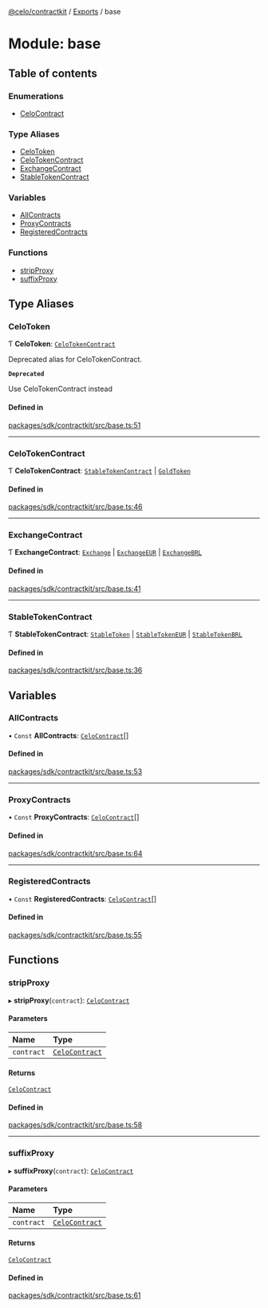 [@celo/contractkit](../README.md) / [Exports](../modules.md) / base

# Module: base

## Table of contents

### Enumerations

- [CeloContract](../enums/base.CeloContract.md)

### Type Aliases

- [CeloToken](base.md#celotoken)
- [CeloTokenContract](base.md#celotokencontract)
- [ExchangeContract](base.md#exchangecontract)
- [StableTokenContract](base.md#stabletokencontract)

### Variables

- [AllContracts](base.md#allcontracts)
- [ProxyContracts](base.md#proxycontracts)
- [RegisteredContracts](base.md#registeredcontracts)

### Functions

- [stripProxy](base.md#stripproxy)
- [suffixProxy](base.md#suffixproxy)

## Type Aliases

### CeloToken

Ƭ **CeloToken**: [`CeloTokenContract`](base.md#celotokencontract)

Deprecated alias for CeloTokenContract.

**`Deprecated`**

Use CeloTokenContract instead

#### Defined in

[packages/sdk/contractkit/src/base.ts:51](https://github.com/celo-org/developer-tooling/blob/master/packages/sdk/contractkit/src/base.ts#L51)

___

### CeloTokenContract

Ƭ **CeloTokenContract**: [`StableTokenContract`](base.md#stabletokencontract) \| [`GoldToken`](../enums/base.CeloContract.md#goldtoken)

#### Defined in

[packages/sdk/contractkit/src/base.ts:46](https://github.com/celo-org/developer-tooling/blob/master/packages/sdk/contractkit/src/base.ts#L46)

___

### ExchangeContract

Ƭ **ExchangeContract**: [`Exchange`](../enums/base.CeloContract.md#exchange) \| [`ExchangeEUR`](../enums/base.CeloContract.md#exchangeeur) \| [`ExchangeBRL`](../enums/base.CeloContract.md#exchangebrl)

#### Defined in

[packages/sdk/contractkit/src/base.ts:41](https://github.com/celo-org/developer-tooling/blob/master/packages/sdk/contractkit/src/base.ts#L41)

___

### StableTokenContract

Ƭ **StableTokenContract**: [`StableToken`](../enums/base.CeloContract.md#stabletoken) \| [`StableTokenEUR`](../enums/base.CeloContract.md#stabletokeneur) \| [`StableTokenBRL`](../enums/base.CeloContract.md#stabletokenbrl)

#### Defined in

[packages/sdk/contractkit/src/base.ts:36](https://github.com/celo-org/developer-tooling/blob/master/packages/sdk/contractkit/src/base.ts#L36)

## Variables

### AllContracts

• `Const` **AllContracts**: [`CeloContract`](../enums/base.CeloContract.md)[]

#### Defined in

[packages/sdk/contractkit/src/base.ts:53](https://github.com/celo-org/developer-tooling/blob/master/packages/sdk/contractkit/src/base.ts#L53)

___

### ProxyContracts

• `Const` **ProxyContracts**: [`CeloContract`](../enums/base.CeloContract.md)[]

#### Defined in

[packages/sdk/contractkit/src/base.ts:64](https://github.com/celo-org/developer-tooling/blob/master/packages/sdk/contractkit/src/base.ts#L64)

___

### RegisteredContracts

• `Const` **RegisteredContracts**: [`CeloContract`](../enums/base.CeloContract.md)[]

#### Defined in

[packages/sdk/contractkit/src/base.ts:55](https://github.com/celo-org/developer-tooling/blob/master/packages/sdk/contractkit/src/base.ts#L55)

## Functions

### stripProxy

▸ **stripProxy**(`contract`): [`CeloContract`](../enums/base.CeloContract.md)

#### Parameters

| Name | Type |
| :------ | :------ |
| `contract` | [`CeloContract`](../enums/base.CeloContract.md) |

#### Returns

[`CeloContract`](../enums/base.CeloContract.md)

#### Defined in

[packages/sdk/contractkit/src/base.ts:58](https://github.com/celo-org/developer-tooling/blob/master/packages/sdk/contractkit/src/base.ts#L58)

___

### suffixProxy

▸ **suffixProxy**(`contract`): [`CeloContract`](../enums/base.CeloContract.md)

#### Parameters

| Name | Type |
| :------ | :------ |
| `contract` | [`CeloContract`](../enums/base.CeloContract.md) |

#### Returns

[`CeloContract`](../enums/base.CeloContract.md)

#### Defined in

[packages/sdk/contractkit/src/base.ts:61](https://github.com/celo-org/developer-tooling/blob/master/packages/sdk/contractkit/src/base.ts#L61)

